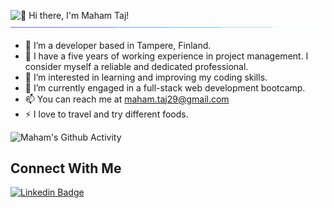 <img src="https://readme-typing-svg.demolab.com?font=Operator+Mono&size=37&duration=2800&pause=2000&color=FAFAFA&center=true&vCenter=true&width=940&height=50&lines=👋+Hi+there%2C+I'm+Maham+Taj!" align="middle" alt="👋 Hi there, I'm Maham Taj!">
<img  src="images/borderseperator.gif">


- 🔭 I’m a developer based in Tampere, Finland.
- 🚀 I have a five years of working experience in project management. I consider myself a reliable and dedicated professional. 
- 👀 I’m interested in learning and improving my coding skills.
- 🌱 I’m currently engaged in a full-stack web development bootcamp.
- 📫 You can reach me at maham.taj29@gmail.com
- ⚡ I love to travel and try different foods.

<div align="left">
    <img src="https://github-readme-stats.vercel.app/api?username=mahamtaj29&theme=chartreuse-dark&show_icons=true&hide_border=true&count_private=true" alt="Maham's Github Activity" width="49%">
</div>

## Connect With Me
[![Linkedin Badge](https://img.shields.io/badge/-LinkedIn-0e76a8?style=flat&labelColor=0e76a8&logo=linkedin&logoColor=white)](www.linkedin.com/in/maham-taj)
